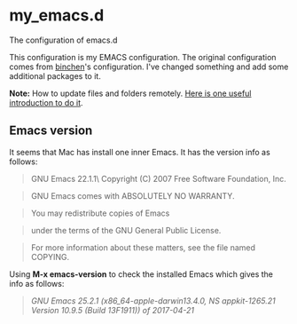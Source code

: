 # my_emacs.d
The configuration of emacs.d

This configuration is my EMACS configuration. The original configuration comes 
from [binchen](https://github.com/redguardtoo/emacs.d)'s configuration. I've 
changed something and add some additional packages to it.

**Note:** How to update files and folders remotely. [Here is one useful introduction to do it](https://stackoverflow.com/questions/8775850/how-do-i-add-files-and-folders-into-github-repos). 

## Emacs version

It seems that Mac has install one inner Emacs. It has the version info as follows:
>GNU Emacs 22.1.1\\
>Copyright (C) 2007 Free Software Foundation, Inc.

>GNU Emacs comes with ABSOLUTELY NO WARRANTY.

>You may redistribute copies of Emacs

>under the terms of the GNU General Public License.

>For more information about these matters, see the file named COPYING.

Using **M-x emacs-version** to check the installed Emacs which gives the info as follows:
>*GNU Emacs 25.2.1 (x86_64-apple-darwin13.4.0, NS appkit-1265.21 Version 10.9.5 (Build 13F1911)) of 2017-04-21*